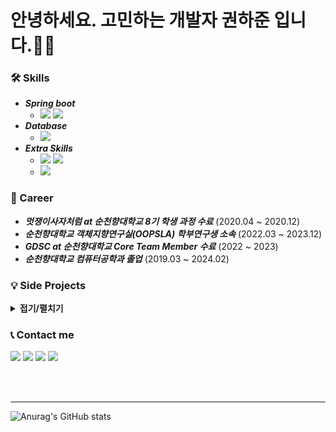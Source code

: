 <!--   ![header](https://capsule-render.vercel.app/api?type=Waving&color=timeGradient&height=300&section=header&text=GitHub%20of%20haZuny&fontSize=60) -->
  
  # 안녕하세요. 고민하는 개발자 권하준 입니다.🙇‍♂️
  
  ### 🛠 Skills
  - ***Spring boot***
    - <img src="https://img.shields.io/badge/Spring Boot-6DB33F?style=for-the-badge&logo=springboot&logoColor=white"> <img src="https://img.shields.io/badge/Java-F7DF1E?style=for-the-badge&logoColor=white"> 
  - ***Database***
    - <img src="https://img.shields.io/badge/MySQL-4479A1?style=for-the-badge&logo=springsecurity&logoColor=white"> 
  - ***Extra Skills***
    - <img src="https://img.shields.io/badge/Flutter-02569B?style=for-the-badge&logo=flutter&logoColor=white"> <img src="https://img.shields.io/badge/Dart-0175C2?style=for-the-badge&logo=dart&logoColor=white"> 
    - <img src="https://img.shields.io/badge/Python-3776AB?style=for-the-badge&logo=python&logoColor=white"> 

  ### 🎈 Career
  - ***멋쟁이사자처럼 at 순천향대학교 8기 학생 과정 수료*** (2020.04 ~ 2020.12)
  - ***순천향대학교 객체지향연구실(OOPSLA) 학부연구생 소속*** (2022.03 ~ 2023.12)
  - ***GDSC at 순천향대학교 Core Team Member 수료*** (2022 ~ 2023)
  - ***순천향대학교 컴퓨터공학과 졸업*** (2019.03 ~ 2024.02)

  ### 💡 Side Projects
  <details>
  <summary><strong>접기/펼치기</strong></summary>
    
  <br>

  - ***[SCH.공과대.학술제]시각장애인을 위한 종이 활자 책 리딩 앱*** (2022) [GitHub](https://github.com/haZuny/OOPSLA-reading-book-app)
  - ***[SCH.공과대.학술제]휴지통 위치 추천 어플*** (2022) [GitHub](https://github.com/haZuny/SCH-trashcan-map-app)
  - ***나의 목표 트래킹을 도와주는 어플리케이션, 오늘도 내일도*** (2023) [GitHub](https://github.com/haZuny/GDSC-goal-tracker_application)
  - ***[GDSC.SolutionChallenge]공사 현장 안전 관리 애플리케이션*** (2023) [GitHub](https://github.com/haZuny/GDSC-solution-challenge-cherry)
  - ***[SCH.딥러닝이해.TermProject]졸음 감지 모델*** (2023) [GitHub](https://github.com/haZuny/SCH-deep-learning-termproject) 
  - ***[SCH.학사학위졸업논문]위험 소리 분류 애플리케이션*** (2023) [GitHub](https://github.com/haZuny/emergency-sound-notification-app)
  </details>

  
  ### 📞 Contact me
 
  <a href="https://github.com/haZuny" target="_blank"><img src="https://img.shields.io/badge/GitHub-181717?style=flat-square&logo=GitHub&logoColor=white"/></a>
  <a href="mailto:gkwns5791@naver.com" target="_blank"><img src="https://img.shields.io/badge/Naver-03C75A?style=flat-square&logo=Naver&logoColor=white"/></a>
  <a href="mailto:hj3175791@gmail.com" target="_blank"><img src="https://img.shields.io/badge/Gmail-EA4335?style=flat-square&logo=Gmail&logoColor=white"/></a>
  <a href="https://www.instagram.com/ha.zuny/" target="_blank"><img src="https://img.shields.io/badge/Instagram-E4405F?style=flat-square&logo=Instagram&logoColor=white"/></a>
  
  <br><br>

---

  ![Anurag's GitHub stats](https://github-readme-stats.vercel.app/api?username=haZuny&show_icons=true&theme=buefy)

